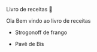 Livro de receitas :cookie:

Ola Bem vindo ao livro de receitas

- Strogonoff de frango

- Pavê de Bis
